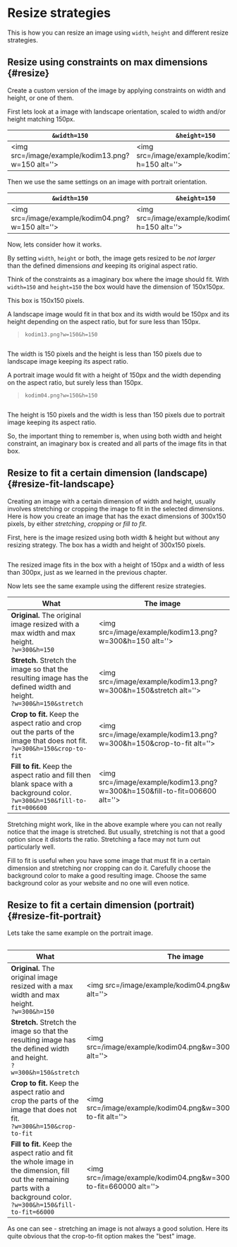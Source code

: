 Resize strategies
==============================

This is how you can resize an image using `width`, `height` and different resize strategies.



Resize using constraints on max dimensions {#resize}
------------------------------

Create a custom version of the image by applying constraints on width and height, or one of them.

First lets look at a image with landscape orientation, scaled to width and/or height matching 150px.

| `&width=150`        | `&height=150`       | `&w=150&h=150`      |
|---------------------|---------------------|---------------------|
| <img src=/image/example/kodim13.png?w=150 alt=''> | <img src=/image/example/kodim13.png?h=150 alt=''> | <img src=/image/example/kodim13.png?w=150&h=150 alt=''> |

Then we use the same settings on an image with portrait orientation.

| `&width=150`        | `&height=150`       | `&w=150&h=150`      |
|---------------------|---------------------|---------------------|
| <img src=/image/example/kodim04.png?w=150 alt=''> | <img src=/image/example/kodim04.png?h=150 alt=''> | <img src=/image/example/kodim04.png?w=150&h=150 alt=''> |

Now, lets consider how it works.

By setting `width`, `height` or both, the image gets resized to be *not larger* than the defined dimensions *and* keeping its original aspect ratio.

Think of the constraints as a imaginary box where the image should fit. With `width=150` and `height=150` the box would have the dimension of 150x150px.

This box is 150x150 pixels.

<div class="square150"></div>

A landscape image would fit in that box and its width would be 150px and its height depending on the aspect ratio, but for sure less than 150px.

> `kodim13.png?w=150&h=150`

<div class="square150"><img src="/image/example/kodim13.png?w=150&h=150" alt=""></div>

The width is 150 pixels and the height is less than 150 pixels due to landscape image keeping its aspect ratio.

A portrait image would fit with a height of 150px and the width depending on the aspect ratio, but surely less than 150px.

> `kodim04.png?w=150&h=150`

<div class="square150"><img src="/image/example/kodim04.png?w=150&h=150" alt=""></div>

The height is 150 pixels and the width is less than 150 pixels due to portrait image keeping its aspect ratio.

So, the important thing to remember is, when using both width and height constraint, an imaginary box is created and all parts of the image fits in that box.



Resize to fit a certain dimension (landscape) {#resize-fit-landscape}
-----------------------------------

Creating an image with a certain dimension of width and height, usually involves stretching or cropping the image to fit in the selected dimensions. Here is how you create an image that has the exact dimensions of 300x150 pixels, by either *stretching*, *cropping* or *fill to fit*.

First, here is the image resized using both width &amp; height but without any resizing strategy. The box has  a width and height of 300x150 pixels.

<div class="square150" style="width:300px;"><img src=/image/example/kodim13.png?w=300&h=150 alt=''></div>

The resized image fits in the box with a height of 150px and a width of less than 300px, just as we learned in the previous chapter.

Now lets see the same example using the different resize strategies.

| What                | The image           |
|---------------------|---------------------|
| **Original.** The original image resized with a max width and max height.<br>`?w=300&h=150` | <img src=/image/example/kodim13.png?w=300&h=150 alt=''> |
| **Stretch.** Stretch the image so that the resulting image has the defined width and height.<br>`?w=300&h=150&stretch` | <img src=/image/example/kodim13.png?w=300&h=150&stretch alt=''> |
| **Crop to fit.** Keep the aspect ratio and crop out the parts of the image that does not fit.<br>`?w=300&h=150&crop-to-fit` | <img src=/image/example/kodim13.png?w=300&h=150&crop-to-fit alt=''> |
| **Fill to fit.** Keep the aspect ratio and fill then blank space with a background color.<br>`?w=300&h=150&fill-to-fit=006600` | <img src=/image/example/kodim13.png?w=300&h=150&fill-to-fit=006600 alt=''> |

Stretching might work, like in the above example where you can not really notice that the image is stretched. But usually, stretching is not that a good option since it distorts the ratio. Stretching a face may not turn out particularly well.

Fill to fit is useful when you have some image that must fit in a certain dimension and stretching nor cropping can do it. Carefully choose the background color to make a good resulting image. Choose the same background color as your website and no one will even notice.



Resize to fit a certain dimension (portrait) {#resize-fit-portrait}
-----------------------------------

Lets take the same example on the portrait image.

<div class="square150" style="width:300px;"><img src=/image/example/kodim04.png&w=300&h=150 alt=''></div>


| What                | The image           |
|---------------------|---------------------|
| **Original.** The original image resized with a max width and max height.<br>`?w=300&h=150` | <img src=/image/example/kodim04.png&w=300&h=150 alt=''> |
| **Stretch.** Stretch the image so that the resulting image has the defined width and height.<br>`?w=300&h=150&stretch` | <img src=/image/example/kodim04.png&w=300&h=150&stretch alt=''> |
| **Crop to fit.** Keep the aspect ratio and crop the parts of the image that does not fit.<br>`?w=300&h=150&crop-to-fit` | <img src=/image/example/kodim04.png&w=300&h=150&crop-to-fit alt=''> |
| **Fill to fit.** Keep the aspect ratio and fit the whole image in the dimension, fill out the remaining parts with a background color.<br>`?w=300&h=150&fill-to-fit=66000` | <img src=/image/example/kodim04.png&w=300&h=150&fill-to-fit=660000 alt=''> |

As one can see - stretching an image is not always a good solution. Here its quite obvious that the crop-to-fit option makes the "best" image. 
